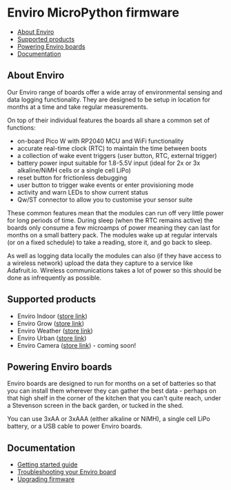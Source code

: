 # Enviro MicroPython firmware <!-- omit in toc -->

- [About Enviro](#about-enviro)
- [Supported products](#supported-products)
- [Powering Enviro boards](#powering-enviro-boards)
- [Documentation](#documentation)

## About Enviro

Our Enviro range of boards offer a wide array of environmental sensing and data logging functionality. They are designed to be setup in location for months at a time and take regular measurements.

On top of their individual features the boards all share a common set of functions:

- on-board Pico W with RP2040 MCU and WiFi functionality
- accurate real-time clock (RTC) to maintain the time between boots
- a collection of wake event triggers (user button, RTC, external trigger)
- battery power input suitable for 1.8-5.5V input (ideal for 2x or 3x alkaline/NiMH cells or a single cell LiPo)
- reset button for frictionless debugging
- user button to trigger wake events or enter provisioning mode
- activity and warn LEDs to show current status
- Qw/ST connector to allow you to customise your sensor suite

These common features mean that the modules can run off very little power for long periods of time. During sleep (when the RTC remains active) the boards only consume a few microamps of power meaning they can last for months on a small battery pack. The modules wake up at regular intervals (or on a fixed schedule) to take a reading, store it, and go back to sleep.

As well as logging data locally the modules can also (if they have access to a wireless network) upload the data they capture to a service like Adafruit.io. Wireless communications takes a lot of power so this should be done as infrequently as possible.

## Supported products

- Enviro Indoor ([store link](https://shop.pimoroni.com/products/enviro-indoor))
- Enviro Grow ([store link](https://shop.pimoroni.com/products/enviro-grow))
- Enviro Weather ([store link](https://shop.pimoroni.com/products/enviro-weather))
- Enviro Urban ([store link](https://shop.pimoroni.com/products/enviro-urban))
- Enviro Camera ([store link](https://shop.pimoroni.com/products/enviro-camera)) - coming soon!

## Powering Enviro boards

Enviro boards are designed to run for months on a set of batteries so that you can install them wherever they can gather the best data - perhaps on that high shelf in the corner of the kitchen that you can't quite reach, under a Stevenson screen in the back garden, or tucked in the shed.

You can use 3xAA or 3xAAA (either alkaline or NiMH), a single cell LiPo battery, or a USB cable to power Enviro boards.

## Documentation

- [Getting started guide](documentation/getting-started.md)
- [Troubleshooting your Enviro board](documentation/troubleshooting.md)
- [Upgrading firmware](documentation/upgrading-firmware.md)